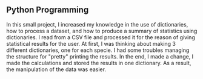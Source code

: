 ## Python Programming

In this small project, I increased my knowledge in the use of dictionaries, how to process a dataset, and how to produce a summary of statistics using dictionaries. I read from a CSV file and processed it for the reason of giving statistical results for the user. At first, I was thinking about making 3 different dictionaries, one for each specie. I had some troubles managing the structure for "pretty" printing the results. In the end, I made a change, I made the calculations and stored the results in one dictionary. As a result, the manipulation of the data was easier.
